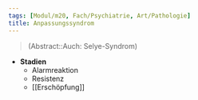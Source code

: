```yaml
---
tags: [Modul/m20, Fach/Psychiatrie, Art/Pathologie]
title: Anpassungssyndrom
---
```

> (Abstract::Auch: Selye-Syndrom)
- **Stadien**
	- Alarmreaktion
	- Resistenz
	- [[Erschöpfung]]